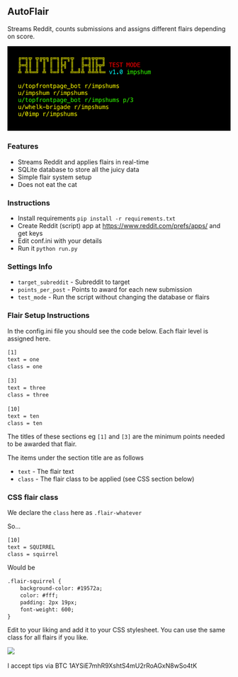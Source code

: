 ## AutoFlair

Streams Reddit, counts submissions and assigns different flairs depending on score.

![](https://github.com/impshum/AutoFlair/blob/master/ss.jpg?raw=true)

### Features

-   Streams Reddit and applies flairs in real-time
-   SQLite database to store all the juicy data
-   Simple flair system setup
-   Does not eat the cat

### Instructions

-   Install requirements `pip install -r requirements.txt`
-   Create Reddit (script) app at <https://www.reddit.com/prefs/apps/> and get keys
-   Edit conf.ini with your details
-   Run it `python run.py`

### Settings Info

-   `target_subreddit` - Subreddit to target
-   `points_per_post` - Points to award for each new submission
-   `test_mode` - Run the script without changing the database or flairs

### Flair Setup Instructions

In the config.ini file you should see the code below. Each flair level is assigned here.

    [1]
    text = one
    class = one

    [3]
    text = three
    class = three

    [10]
    text = ten
    class = ten

The titles of these sections eg `[1]` and `[3]` are the minimum points needed to be awarded that flair.

The items under the section title are as follows

-   `text` - The flair text
-   `class` - The flair class to be applied (see CSS section below)

### CSS flair class

We declare the `class` here as `.flair-whatever`

So...

    [10]
    text = SQUIRREL
    class = squirrel

Would be

    .flair-squirrel {
        background-color: #19572a;
        color: #fff;
        padding: 2px 19px;
        font-weight: 600;
    }

Edit to your liking and add it to your CSS stylesheet. You can use the same class for all flairs if you like.

![](https://recycledrobot.co.uk/reddit_git.jpg)


I accept tips via BTC 1AYSiE7mhR9XshtS4mU2rRoAGxN8wSo4tK
